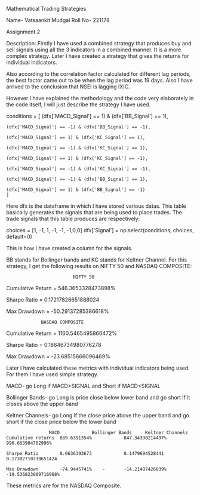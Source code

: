 Mathematical Trading Strategies

Name- Vatsaankit Mudgal
Roll No- 221178


Assignment 2

Description: Firstly I have used a combined strategy that produces buy and sell signals using all the 3 indicators in a combined manner. It is a more complex strategy. Later I have created a strategy that gives the returns for individual indicators.

Also according to the correlation factor calculated for different lag periods, the best factor came out to be when the lag period was 19 days. Also I have arrived to the conclusion that NSEI is lagging IXIC.

However I have explained the methodology and the code very elaborately in the code itself, I will just describe the strategy I have used.

 conditions = [
    (dfx['MACD_Signal'] == 1) & (dfx['BB_Signal'] == 1),

    (dfx['MACD_Signal'] == -1) & (dfx['BB_Signal'] == -1),

    (dfx['MACD_Signal'] == 1) & (dfx['KC_Signal'] == 1),

    (dfx['MACD_Signal'] == -1) & (dfx['KC_Signal'] == 1),

    (dfx['MACD_Signal'] == 1) & (dfx['KC_Signal'] == -1),

    (dfx['MACD_Signal'] == -1) & (dfx['KC_Signal'] == -1),

    (dfx['MACD_Signal'] == -1) & (dfx['BB_Signal'] == 1),

    (dfx['MACD_Signal'] == 1) & (dfx['BB_Signal'] == -1)
    ]

Here dfx is the dataframe in which I have stored various datas. This table basically generates the signals that are being used to place trades. The trade signals that this table produces are respectively:

choices = [1, -1, 1, -1, -1, -1,0,0]
dfx['Signal'] = np.select(conditions, choices, default=0)

This is how I have created a column for the signals.

BB stands for Bollinger bands and KC stands for Keltner Channel.
For this strategy, I get the following results on NIFTY 50 and NASDAQ COMPOSITE:

                             NIFTY 50

Cumulative Return = 546.3653328473898%

Sharpe Ratio =   0.17217826651888024

Max Drawdown = -50.29137285386618%

                         
                 NASDAQ COMPOSITE

Cumulative Return = 1160.5465495866472% 

Sharpe Ratio = 0.18646734980776278

Max Drawdown = -23.68515666096469%


Later I have calculated these metrics with individual indicators being used. For them I have used simple strategy.

MACD- go Long if MACD>SIGNAL and Short if MACD<SIGNAL 

Bollinger Bands- go Long is price close below lower band and go short if it closes above the upper band

Keltner Channels- go Long if the close price above the upper band and go short if the close price below the lower band



					MACD			Bollinger Bands		Keltner Channels
	Cumulative returns	889.6391354%			847.34390214497%	996.663904702996%

	Sharpe Ratio		0.0636393673			0.1479694528441		0.17302710730651424

	Max Drawdown		-74.9445741%	-		-14.21487426039%	-19.536823009716908%

These metrics are for the NASDAQ Composite.
